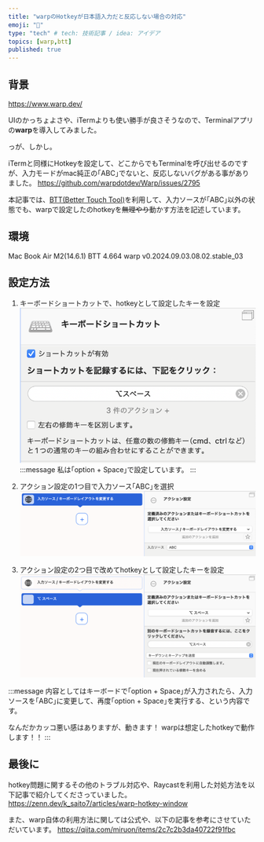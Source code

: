 ```yaml
---
title: "warpのHotkeyが日本語入力だと反応しない場合の対応"
emoji: "🎃"
type: "tech" # tech: 技術記事 / idea: アイデア
topics: [warp,btt]
published: true
---
```

## 背景

https://www.warp.dev/

UIのかっちょよさや、iTermよりも使い勝手が良さそうなので、Terminalアプリの**warp**を導入してみました。

っが、しかし。

iTermと同様にHotkeyを設定して、どこからでもTerminalを呼び出せるのですが、入力モードがmac純正の｢ABC｣でないと、反応しないバグがある事がありました。
https://github.com/warpdotdev/Warp/issues/2795

本記事では、[BTT(Better Touch Tool)](https://folivora.ai/)を利用して、入力ソースが｢ABC｣以外の状態でも、warpで設定したのhotkeyを~~無理やり~~動かす方法を記述しています。


## 環境
Mac Book Air M2(14.6.1)
BTT 4.664
warp v0.2024.09.03.08.02.stable_03

## 設定方法
1. キーボードショートカットで、hotkeyとして設定したキーを設定
![](/images/8edf1e7afed931/image1.png)
:::message
私は｢option + Space｣で設定しています。
:::

2. アクション設定の1つ目で入力ソース｢ABC｣を選択
![](/images/8edf1e7afed931/image2.png)

3. アクション設定の2つ目で改めてhotkeyとして設定したキーを設定
![](/images/8edf1e7afed931/image3.png)


:::message
内容としてはキーボードで｢option + Space｣が入力されたら、入力ソースを｢ABC｣に変更して、再度｢option + Space｣を実行する、という内容です。

なんだかカッコ悪い感はありますが、動きます！
warpは想定したhotkeyで動作します！！
:::

## 最後に
hotkey問題に関するその他のトラブル対応や、Raycastを利用した対処方法を以下記事で紹介してくださっていました。
https://zenn.dev/k_saito7/articles/warp-hotkey-window

また、warp自体の利用方法に関しては公式や、以下の記事を参考にさせていただいています。
https://qiita.com/miruon/items/2c7c2b3da40722f91fbc